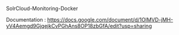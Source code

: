 SolrCloud-Monitoring-Docker



Documentation : 
https://docs.google.com/document/d/1OlMVD-jMH-yV4Aemgd9GjqejkCvPGhAns8OP18zbGfA/edit?usp=sharing
